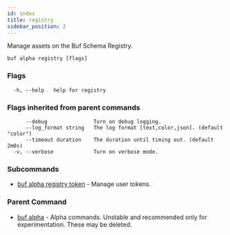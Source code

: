 ```yaml
---
id: index
title: registry
sidebar_position: 2
---
```

Manage assets on the Buf Schema Registry.

```
buf alpha registry [flags]
```

### Flags

```
  -h, --help   help for registry
```

### Flags inherited from parent commands

```
      --debug               Turn on debug logging.
      --log_format string   The log format [text,color,json]. (default "color")
      --timeout duration    The duration until timing out. (default 2m0s)
  -v, --verbose             Turn on verbose mode.
```

### Subcommands

* [buf alpha registry token](token/index.md)	 - Manage user tokens.

### Parent Command

* [buf alpha](index.md)	 - Alpha commands. Unstable and recommended only for experimentation. These may be deleted.
